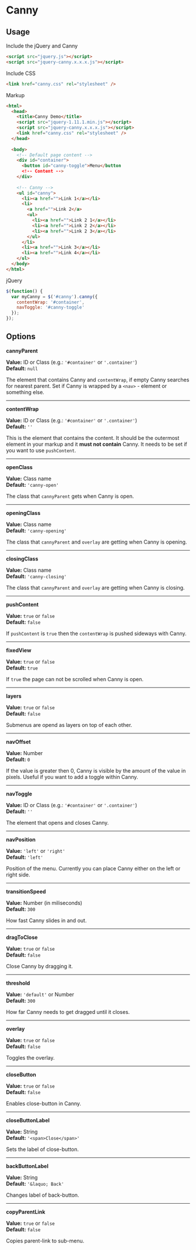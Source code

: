 # Canny

## Usage

Include the jQuery and Canny  
```html
<script src="jquery.js"></script>  
<script src="jquery-canny.x.x.x.js"></script>
```
Include CSS  
```html
<link href="canny.css" rel="stylesheet" />
```

Markup
```html
<html>
  <head>
    <title>Canny Demo</title>
    <script src="jquery-1.11.1.min.js"></script>  
    <script src="jquery-canny.x.x.x.js"></script>
    <link href="canny.css" rel="stylesheet" />
  </head>
  
  <body>
    <!-- Default page content -->
    <div id="container">
      <button id="canny-toggle">Menu</button
      <!-- Content -->
    </div>
    
    <!-- Canny -->
    <ul id="canny">
      <li><a href="">Link 1</a></li>
      <li>
        <a href="">Link 2</a>
        <ul>
          <li><a href="">Link 2 1</a></li>
          <li><a href="">Link 2 2</a></li>
          <li><a href="">Link 2 3</a></li>
        </ul>
      </li>
      <li><a href="">Link 3</a></li>
      <li><a href="">Link 4</a></li>
    </ul>
  </body>
</html>
```

jQuery

```js
$(function() {
  var myCanny = $('#canny').canny({
    contentWrap: '#container',
    navToggle: '#canny-toggle'
  });
});
```

## Options

**cannyParent**

**Value:** ID or Class (e.g.: ``'#container'`` or ``'.container'``)  
**Default:** ``null``

The element that contains Canny and ``contentWrap``, if empty Canny searches for nearest parent. Set if Canny is wrapped by a ``<nav>`` - element or something else.

- - - -

**contentWrap**

**Value:** ID or Class (e.g.: ``'#container'`` or ``'.container'``)  
**Default:** ``''``

This is the element that contains the content. It should be the outermost element in your markup and it **must not contain** Canny. It needs to be set if you want to use ``pushContent``.

- - - -

**openClass**

**Value:** Class name  
**Default:** ``'canny-open'``

The class that ``cannyParent`` gets when Canny is open.

- - - -

**openingClass**

**Value:** Class name  
**Default:** ``'canny-opening'``

The class that ``cannyParent`` and ``overlay`` are getting when Canny is opening.

- - - -

**closingClass**

**Value:** Class name  
**Default:** ``'canny-closing'``

The class that ``cannyParent`` and ``overlay`` are getting when Canny is closing.

- - - -

**pushContent**

**Value:** ``true`` or ``false``  
**Default:** ``false``

If ``pushContent`` is ``true`` then the ``contentWrap`` is pushed sideways with Canny.

- - - -

**fixedView**

**Value:** ``true`` or ``false``  
**Default:** ``true``

If ``true`` the page can not be scrolled when Canny is open.

- - - -

**layers**

**Value:** ``true`` or ``false``  
**Default:** ``false``

Submenus are opend as layers on top of each other.

- - - -

**navOffset**

**Value:** Number  
**Default:** ``0``

If the value is greater then 0, Canny is visible by the amount of the value in pixels. Useful if you want to add a toggle within Canny.

- - - -

**navToggle**

**Value:** ID or Class (e.g.: ``'#container'`` or ``'.container'``)  
**Default:** ``''``

The element that opens and closes Canny.

- - - -

**navPosition**

**Value:** ``'left'`` or ``'right'``  
**Default:** ``'left'``

Position of the menu. Currently you can place Canny either on the left or right side.

- - - -

**transitionSpeed**

**Value:** Number (in miliseconds)  
**Default:** ``300``

How fast Canny slides in and out.

- - - -

**dragToClose**

**Value:** ``true`` or ``false``  
**Default:** ``false``

Close Canny by dragging it.

- - - -

**threshold**

**Value:** ``'default'`` or Number  
**Default:** ``300``

How far Canny needs to get dragged until it closes.

- - - -

**overlay**

**Value:** ``true`` or ``false``  
**Default:** ``false``

Toggles the overlay.

- - - -

**closeButton**

**Value:** ``true`` or ``false``  
**Default:** ``false``

Enables close-button in Canny.

- - - -

**closeButtonLabel**

**Value:** String  
**Default:** ``'<span>Close</span>'``

Sets the label of close-button.

- - - -

**backButtonLabel**

**Value:** String  
**Default:** ``'&laquo; Back'``

Changes label of back-button.

- - - -

**copyParentLink**

**Value:** ``true`` or ``false``  
**Default:** ``false``

Copies parent-link to sub-menu.

